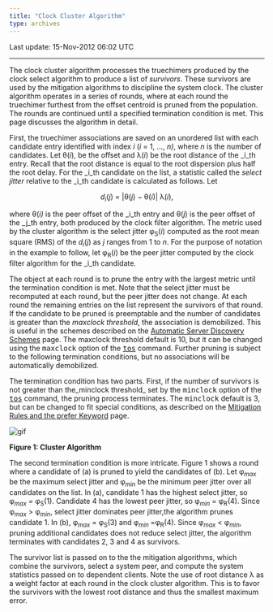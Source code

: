 ```yaml
---
title: "Clock Cluster Algorithm"
type: archives
---
```


Last update: 15-Nov-2012 06:02 UTC

* * *

The clock cluster algorithm processes the truechimers produced by the clock select algorithm to produce a list of _survivors_. These survivors are used by the mitigation algorithms to discipline the system clock. The cluster algorithm operates in a series of rounds, where at each round the truechimer furthest from the offset centroid is pruned from the population. The rounds are continued until a specified termination condition is met. This page discusses the algorithm in detail.

First, the truechimer associations are saved on an unordered list with each candidate entry identified with index _i_ (_i_ = 1, ..., _n)_, where _n_ is the number of candidates. Let θ(_i_), be the offset and λ(_i_) be the root distance of the _i_th entry. Recall that the root distance is equal to the root dispersion plus half the root delay. For the _i_th candidate on the list, a statistic called the _select jitter_ relative to the _i_th candidate is calculated as follows. Let

<div align="center">

_d<sub>i</sub>_(_j_) = |θ(_j_) − θ(_i_)| λ(_i_),

</div>

where θ(_i)_ is the peer offset of the _i_th entry and θ(_j_) is the peer offset of the _j_th entry, both produced by the clock filter algorithm. The metric used by the cluster algorithm is the select jitter φ<sub>S</sub>(_i_) computed as the root mean square (RMS) of the _d<sub>i</sub>_(_j_) as _j_ ranges from 1 to _n_. For the purpose of notation in the example to follow, let φ<sub>R</sub>(_i_) be the peer jitter computed by the clock filter algorithm for the _i_th candidate.

The object at each round is to prune the entry with the largest metric until the termination condition is met. Note that the select jitter must be recomputed at each round, but the peer jitter does not change. At each round the remaining entries on the list represent the survivors of that round. If the candidate to be pruned is preemptable and the number of candidates is greater than the _maxclock threshold_, the association is demobilized. This is useful in the schemes described on the [Automatic Server Discovery Schemes](/archives/4.2.8-series/discover) page. The maxclock threshold default is 10, but it can be changed using the <tt>maxclock</tt> option of the [<tt>tos</tt>](/archives/4.2.8-series/miscopt) command. Further pruning is subject to the following termination conditions, but no associations will be automatically demobilized.

The termination condition has two parts. First, if the number of survivors is not greater than the_minclock threshold_ set by the <tt>minclock</tt> option of the [<tt>tos</tt>](/archives/4.2.8-series/miscopt) command, the pruning process terminates. The <tt>minclock</tt> default is 3, but can be changed to fit special conditions, as described on the [Mitigation Rules and the prefer Keyword](/archives/4.2.8-series/prefer) page.

![gif](/archives/pic/flt7.gif)

**Figure 1: Cluster Algorithm**

The second termination condition is more intricate. Figure 1 shows a round where a candidate of (a) is pruned to yield the candidates of (b). Let φ<sub>_max_</sub> be the maximum select jitter and φ<sub>_min_</sub> be the minimum peer jitter over all candidates on the list. In (a), candidate 1 has the highest select jitter, so φ<sub>_max_</sub> = φ<sub>S</sub>(1). Candidate 4 has the lowest peer jitter, so φ<sub>_min_</sub> = φ<sub>R</sub>(4). Since φ<sub>_max_</sub> > φ<sub>_min_</sub>, select jitter dominates peer jitter,the algorithm prunes candidate 1. In (b), φ<sub>_max_</sub> = φ<sub>S</sub>(3) and φ<sub>_min_ </sub>=φ<sub>R</sub>(4). Since φ<sub>_max_</sub> < φ<sub>_min_</sub>, pruning additional candidates does not reduce select jitter, the algorithm terminates with candidates 2, 3 and 4 as survivors.

The survivor list is passed on to the the mitigation algorithms, which combine the survivors, select a system peer, and compute the system statistics passed on to dependent clients. Note the use of root distance λ as a weight factor at each round in the clock cluster algorithm. This is to favor the survivors with the lowest root distance and thus the smallest maximum error.
